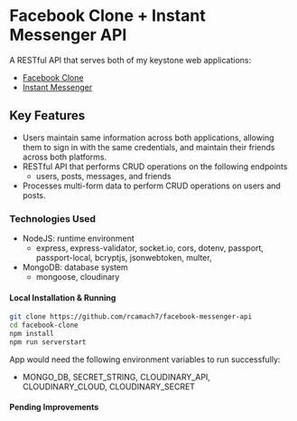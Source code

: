 # Facebook Clone + Instant Messenger API

A RESTful API that serves both of my keystone web applications:

- [Facebook Clone](https://github.com/rcamach7/facebook-clone)
- [Instant Messenger](https://github.com/rcamach7/messenger)

## Key Features

- Users maintain same information across both applications, allowing them to sign in with the same credentials, and maintain their friends across both platforms.
- RESTful API that performs CRUD operations on the following endpoints
  - users, posts, messages, and friends
- Processes multi-form data to perform CRUD operations on users and posts.

### Technologies Used

- NodeJS: runtime environment
  - express, express-validator, socket.io, cors, dotenv, passport, passport-local, bcryptjs, jsonwebtoken, multer,
- MongoDB: database system
  - mongoose, cloudinary

#### Local Installation & Running

```bash
git clone https://github.com/rcamach7/facebook-messenger-api
cd facebook-clone
npm install
npm run serverstart
```

App would need the following environment variables to run successfully:

- MONGO_DB, SECRET_STRING, CLOUDINARY_API, CLOUDINARY_CLOUD, CLOUDINARY_SECRET

#### Pending Improvements
